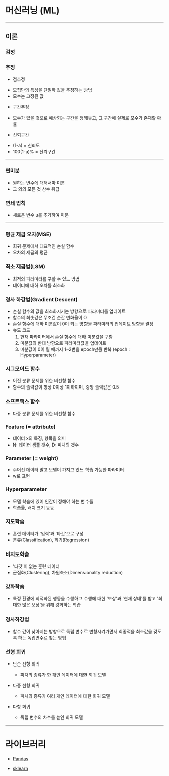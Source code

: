 # 머신러닝 (ML)

---

## 이론 

### 검정

### 추정
  * 점추정
   - 모집단의 특성을 단일하 값을 추정하는 방법
   - 모수는 고정된 값
  * 구간추정
   -  모수가 있을 것으로 예상되는 구간을 정해놓고, 그 구간에 실제로 모수가 존재할 확률
  * 신뢰구간 
   -  (1-a) = 신뢰도
   -  100(1-a)% = 신뢰구간

---

### 편미분
   - 원하는 변수에 대해서마 미분
   - 그 외의 모든 것 상수 취급
 
###  연쇄 법칙
   - 새로운 변수 u를 추가하여 미분

---

###  평균 제곱 오차(MSE)
   - 회귀 문제에서 대표적인 손실 함수
   - 오차의 제곱의 평균

### 최소 제곱법(LSM)
   - 최적의 파라미터를 구할 수 있느 방법
   - 데이터에 대하 오차를 최소화

### 경사 하강법(Gradient Descent)
   - 손실 함수의 값을 최소화시키는 방향으로 파라미터를 업데이트
   - 함수의 최솟값은 무조건 순간 변화율이 0
   - 손실 함수에 대하 미분값이 0이 되는 방향을 파라미터의 업데이트 방향을 결정
   - 슈도 코드
      1. 현재 파라미터에서 손실 함수에 대하 미분값을 구함
      2. 미분값의 반대 방향으로 파라미터값을 업데이트
      3. 미분값이 0이 될 때까지 1~2번을 epoch만큼 반복 (epoch : Hyperparameter)
   
### 시그모이드 함수
  - 이진 분류 문제를 위한 비선형 함수
  - 함수의 출력값이 항상 0이상 1이하이며, 중앙 출력값은 0.5
	
### 소프트맥스 함수
  - 다중 분류 문제를 위한 비선형 함수


### Feature (= attribute)
  - 데이터 x의 특징, 항목을 의미
  - N: 데이터 샘플 갯수, D: 피처의 갯수
  
### Parameter (= weight)
  - 주어진 데이터 말고 모델이 가지고 있느 학습 가능한 파라미터
  - w로 표현
  
### Hyperparameter
  - 모델 학습에 있어 인간이 정해야 하는 변수들
  - 학습률, 배치 크기 등등

### 지도학습 
  * 훈련 데이터가 '입력'과 '타깃'으로 구성
  * 분류(Classification), 회귀(Regression)

### 비지도학습
  * '타깃'이 없는 훈련 데이터
  * 군집화(Clustering), 차원축소(Dimensionality reduction)
  
### 강화학습
  * 특정 환경에 최적화된 행동을 수행하고 수행에 대한 '보상'과 '현재 상태'를 받고 '최대한 많은 보상'을 위해 강화하는 학습
  
### 경사하강법
  * 함수 값이 낮아지는 방향으로 독립 변수르 변형시켜가면서 최종적을 최소값을 갖도록 하는 독립변수르 찾는 방법
  
### 선형 회귀
  - 단순 선형 회귀
     - 피처의 종류가 한 개인 데이터에 대한 회귀 모델

  - 다중 선형 회귀
     - 피처의 종류가 여러 개인 데이터에 대한 회귀 모델

  - 다항 회귀
     - 독립 변수의 차수를 높인 회귀 모델
---
# 라이브러리

* [Pandas](https://github.com/JAEHYUNYUK/Machine-Learning/blob/main/Pandas/Pandas.md)

* [sklearn](https://github.com/JAEHYUNYUK/Machine-Learning/blob/main/sklearn/sklearn.md)
